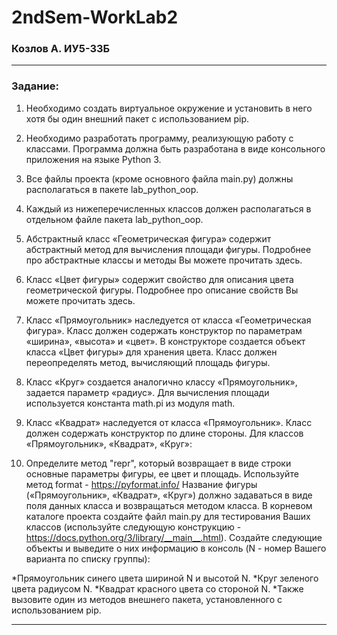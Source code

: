 # 2ndSem-WorkLab2
### Козлов А. ИУ5-33Б
***
### Задание:

1. Необходимо создать виртуальное окружение и установить в него хотя бы один внешний пакет с использованием pip.

2. Необходимо разработать программу, реализующую работу с классами. Программа должна быть разработана в виде консольного приложения на языке Python 3.

3. Все файлы проекта (кроме основного файла main.py) должны располагаться в пакете lab_python_oop.

4. Каждый из нижеперечисленных классов должен располагаться в отдельном файле пакета lab_python_oop.

5. Абстрактный класс «Геометрическая фигура» содержит абстрактный метод для вычисления площади фигуры. Подробнее про абстрактные классы и методы Вы можете прочитать здесь.

6. Класс «Цвет фигуры» содержит свойство для описания цвета геометрической фигуры. Подробнее про описание свойств Вы можете прочитать здесь.

7. Класс «Прямоугольник» наследуется от класса «Геометрическая фигура». Класс должен содержать конструктор по параметрам «ширина», «высота» и «цвет». В конструкторе создается объект класса «Цвет фигуры» для хранения цвета. Класс должен переопределять метод, вычисляющий площадь фигуры.

8. Класс «Круг» создается аналогично классу «Прямоугольник», задается параметр «радиус». Для вычисления площади используется константа math.pi из модуля math.

9. Класс «Квадрат» наследуется от класса «Прямоугольник». Класс должен содержать конструктор по длине стороны. Для классов «Прямоугольник», «Квадрат», «Круг»:

10. Определите метод "repr", который возвращает в виде строки основные параметры фигуры, ее цвет и площадь. Используйте метод format - https://pyformat.info/
Название фигуры («Прямоугольник», «Квадрат», «Круг») должно задаваться в виде поля данных класса и возвращаться методом класса.
В корневом каталоге проекта создайте файл main.py для тестирования Ваших классов (используйте следующую конструкцию - https://docs.python.org/3/library/__main__.html). Создайте следующие объекты и выведите о них информацию в консоль (N - номер Вашего варианта по списку группы):

*Прямоугольник синего цвета шириной N и высотой N.
*Круг зеленого цвета радиусом N.
*Квадрат красного цвета со стороной N.
*Также вызовите один из методов внешнего пакета, установленного с использованием pip.
***
